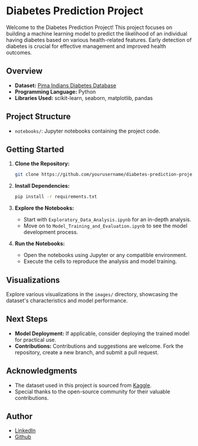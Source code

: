 # Diabetes Prediction Project

Welcome to the Diabetes Prediction Project! This project focuses on building a machine learning model to predict the likelihood of an individual having diabetes based on various health-related features. Early detection of diabetes is crucial for effective management and improved health outcomes.

## Overview

- **Dataset:** [Pima Indians Diabetes Database](https://www.kaggle.com/uciml/pima-indians-diabetes-database)
- **Programming Language:** Python
- **Libraries Used:** scikit-learn, seaborn, matplotlib, pandas

## Project Structure

- `notebooks/`: Jupyter notebooks containing the project code.

## Getting Started

1. **Clone the Repository:**
    ```bash
    git clone https://github.com/yourusername/diabetes-prediction-project.git
    ```

2. **Install Dependencies:**
    ```bash
    pip install -r requirements.txt
    ```

3. **Explore the Notebooks:**
    - Start with `Exploratory_Data_Analysis.ipynb` for an in-depth analysis.
    - Move on to `Model_Training_and_Evaluation.ipynb` to see the model development process.

4. **Run the Notebooks:**
    - Open the notebooks using Jupyter or any compatible environment.
    - Execute the cells to reproduce the analysis and model training.

## Visualizations

Explore various visualizations in the `images/` directory, showcasing the dataset's characteristics and model performance.


## Next Steps

- **Model Deployment:** If applicable, consider deploying the trained model for practical use.
- **Contributions:** Contributions and suggestions are welcome. Fork the repository, create a new branch, and submit a pull request.

## Acknowledgments

- The dataset used in this project is sourced from [Kaggle](https://www.kaggle.com/uciml/pima-indians-diabetes-database).
- Special thanks to the open-source community for their valuable contributions.

## Author

- [LinkedIn](https://www.linkedin.com/in/rishikesh-jagadale-331812207/)
- [Github](https://github.com/rissh)

